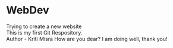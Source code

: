 # WebDev
Trying to create a new website
<br>
This is my first Git Respository.
<br>
Author - Kriti Misra
How are you dear? I am doing well, thank you!
